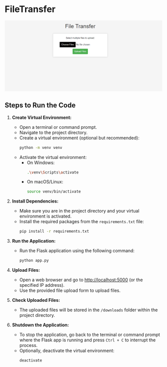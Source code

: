 # FileTransfer

![Alt Text](https://github.com/nachiketgalande1609/FileTransfer/blob/main/screenshots/app.png)

## Steps to Run the Code

1. **Create Virtual Environment:**
   - Open a terminal or command prompt.
   - Navigate to the project directory.
   - Create a virtual environment (optional but recommended):
     ```bash
     python -m venv venv
     ```
   - Activate the virtual environment:
     - On Windows:
       ```bash
       .\venv\Scripts\activate
       ```
     - On macOS/Linux:
       ```bash
       source venv/bin/activate
       ```

2. **Install Dependencies:**
   - Make sure you are in the project directory and your virtual environment is activated.
   - Install the required packages from the `requirements.txt` file:
     ```bash
     pip install -r requirements.txt
     ```

3. **Run the Application:**
   - Run the Flask application using the following command:
     ```bash
     python app.py
     ```

4. **Upload Files:**
   - Open a web browser and go to [http://localhost:5000](http://localhost:5000) (or the specified IP address).
   - Use the provided file upload form to upload files.

5. **Check Uploaded Files:**
   - The uploaded files will be stored in the `/downloads` folder within the project directory.

6. **Shutdown the Application:**
   - To stop the application, go back to the terminal or command prompt where the Flask app is running and press `Ctrl + C` to interrupt the process.
   - Optionally, deactivate the virtual environment:
     ```bash
     deactivate
     ```
